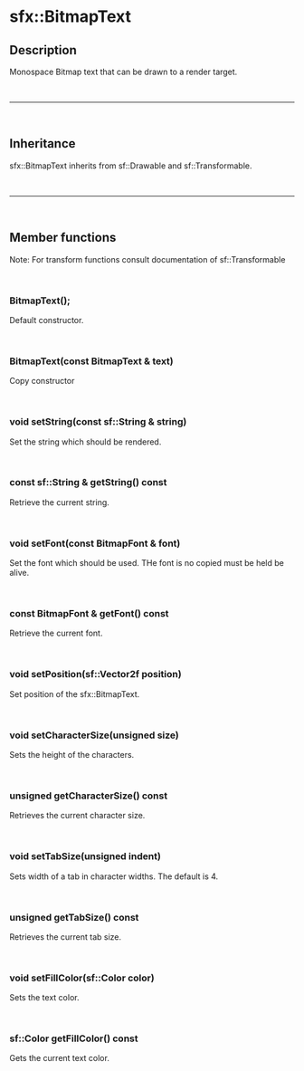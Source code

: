 # sfx::BitmapText

## Description
Monospace Bitmap text that can be drawn to a render target.

<br>

---

<br>


## Inheritance

sfx::BitmapText inherits from sf::Drawable and sf::Transformable.


<br>

---

<br>

## Member functions

Note: For transform functions consult documentation of sf::Transformable

<br>

### BitmapText();
Default constructor.

<br>

### BitmapText(const BitmapText & text)
Copy constructor

<br>

### void setString(const sf::String & string)
Set the string which should be rendered.

<br>

### const sf::String & getString() const
Retrieve the current string.

<br>

### void setFont(const BitmapFont & font)
Set the font which should be used. THe font is no copied must be held be alive.

<br>

### const BitmapFont & getFont() const
Retrieve the current font.

<br>

### void setPosition(sf::Vector2f position)
Set position of the sfx::BitmapText.


<br>

### void setCharacterSize(unsigned size)
Sets the height of the characters.

<br>

### unsigned getCharacterSize() const
Retrieves the current character size. 

<br>

### void setTabSize(unsigned indent)
Sets width of a tab in character widths. The default is 4.

<br>

### unsigned getTabSize() const
Retrieves the current tab size. 

<br>

### void setFillColor(sf::Color color)
Sets the text color.

<br>

### sf::Color getFillColor() const
Gets the current text color.

<br>
